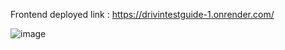 Frontend deployed link  : https://drivintestguide-1.onrender.com/




![image](https://github.com/user-attachments/assets/b4b854a4-e796-4f23-918c-585965be6faf)
